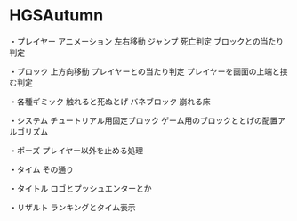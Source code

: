 # HGSAutumn

・プレイヤー
アニメーション
左右移動
ジャンプ
死亡判定
ブロックとの当たり判定

・ブロック
上方向移動
プレイヤーとの当たり判定
プレイヤーを画面の上端と挟む判定

・各種ギミック
触れると死ぬとげ
バネブロック
崩れる床

・システム
チュートリアル用固定ブロック
ゲーム用のブロックととげの配置アルゴリズム

・ポーズ
プレイヤー以外を止める処理

・タイム
その通り

・タイトル
ロゴとプッシュエンターとか

・リザルト
ランキングとタイム表示